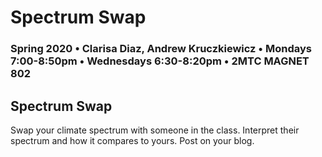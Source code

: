 # Spectrum Swap

### Spring 2020 • Clarisa Diaz, Andrew Kruczkiewicz • Mondays 7:00-8:50pm • Wednesdays 6:30-8:20pm • 2MTC MAGNET 802

## Spectrum Swap

Swap your climate spectrum with someone in the class.  Interpret their spectrum and how it compares to yours. Post on your blog.